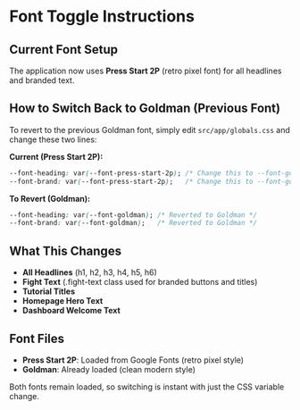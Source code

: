 # Font Toggle Instructions

## Current Font Setup

The application now uses **Press Start 2P** (retro pixel font) for all headlines and branded text.

## How to Switch Back to Goldman (Previous Font)

To revert to the previous Goldman font, simply edit `src/app/globals.css` and change these two lines:

**Current (Press Start 2P):**
```css
--font-heading: var(--font-press-start-2p); /* Change this to --font-goldman to revert */
--font-brand: var(--font-press-start-2p);   /* Change this to --font-goldman to revert */
```

**To Revert (Goldman):**
```css
--font-heading: var(--font-goldman); /* Reverted to Goldman */
--font-brand: var(--font-goldman);   /* Reverted to Goldman */
```

## What This Changes

- **All Headlines** (h1, h2, h3, h4, h5, h6)
- **Fight Text** (.fight-text class used for branded buttons and titles)
- **Tutorial Titles**
- **Homepage Hero Text** 
- **Dashboard Welcome Text**

## Font Files

- **Press Start 2P**: Loaded from Google Fonts (retro pixel style)
- **Goldman**: Already loaded (clean modern style)

Both fonts remain loaded, so switching is instant with just the CSS variable change.